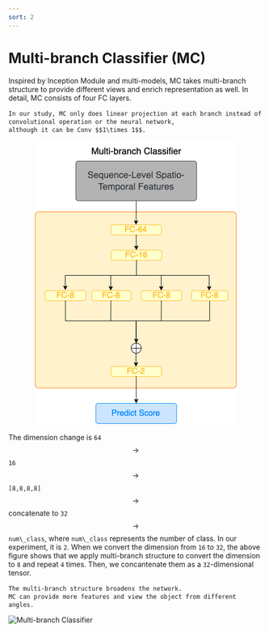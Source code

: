 ```yaml
---
sort: 2
---
```


# Multi-branch Classifier (MC)

Inspired by Inception Module and multi-models, MC takes multi-branch structure to provide different views and enrich 
representation as well. 
In detail, MC consists of four FC layers. 

```warning
In our study, MC only does linear projection at each branch instead of convolutional operation or the neural network, 
although it can be Conv $$1\times 1$$.
```

<p align="center" width="100%">
    <img src="./ViViT-AMLP.png">
</p>

The dimension change is `64` $$\rightarrow$$ `16` $$\rightarrow$$ `[8,8,8,8]` $$\rightarrow$$ concatenate to `32` 
$$\rightarrow$$ `num\_class`, where `num\_class` represents the number of class. 
In our experiment, it is `2`. 
When we convert the dimension from `16` to `32`, the above figure shows that we apply multi-branch structure to convert 
the dimension to `8` and repeat `4` times. 
Then, we concantenate them as a `32`-dimensional tensor. 

```tip
The multi-branch structure broadens the network. 
MC can provide more features and view the object from different angles.
```

![Multi-branch Classifier](ViViTT-AMLP.jpg)
